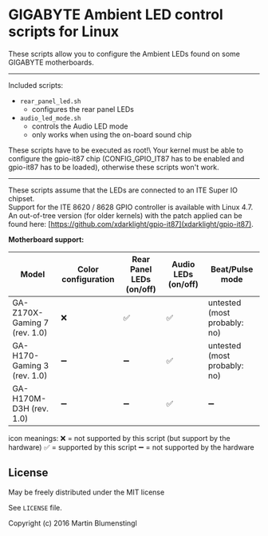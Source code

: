 GIGABYTE Ambient LED control scripts for Linux
==============================================

These scripts allow you to configure the Ambient LEDs found on some GIGABYTE motherboards.

---

Included scripts:
- `rear_panel_led.sh`
  - configures the rear panel LEDs
- `audio_led_mode.sh`
  - controls the Audio LED mode
  - only works when using the on-board sound chip

These scripts have to be executed as root!\\
Your kernel must be able to configure the gpio-it87 chip (CONFIG_GPIO_IT87 has to be enabled and gpio-it87 has to be loaded), otherwise these scripts won't work.

---

These scripts assume that the LEDs are connected to an ITE Super IO chipset.  
Support for the ITE 8620 / 8628 GPIO controller is available with Linux 4.7.  
An out-of-tree version (for older kernels) with the patch applied can be found here: [https://github.com/xdarklight/gpio-it87](xdarklight/gpio-it87).


**Motherboard support:**

| Model                        | Color configuration | Rear Panel LEDs (on/off) | Audio LEDs (on/off) | Beat/Pulse mode              |
| ---------------------------- | ------------------- | ------------------------ | ------------------- | ---------------------------- |
| GA-Z170X-Gaming 7 (rev. 1.0) | :x:                 | :white_check_mark:       | :white_check_mark:  | untested (most probably: no) |
| GA-H170-Gaming 3 (rev. 1.0)  | :heavy_minus_sign:  | :heavy_minus_sign:       | :white_check_mark:  | untested (most probably: no) |
| GA-H170M-D3H (rev. 1.0)      | :heavy_minus_sign:  | :heavy_minus_sign:       | :white_check_mark:  | :heavy_minus_sign:           |

icon meanings:
:x: = not supported by this script (but support by the hardware) 
:white_check_mark: = supported by this script 
:heavy_minus_sign: = not supported by the hardware 

License
-------

May be freely distributed under the MIT license

See `LICENSE` file.

Copyright (c) 2016 Martin Blumenstingl
